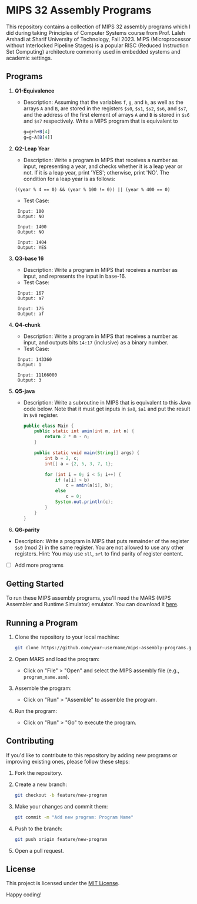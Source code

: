 # MIPS 32 Assembly Programs

This repository contains a collection of MIPS 32 assembly programs which I did during taking Principles of Computer Systems course from Prof. Laleh Arshadi at Sharif University of Technology, Fall 2023. MIPS (Microprocessor without Interlocked Pipeline Stages) is a popular RISC (Reduced Instruction Set Computing) architecture commonly used in embedded systems and academic settings.


## Programs

1. **Q1-Equivalence**
   - Description: Assuming that the variables `f`, `g`, and `h`, as well as the arrays `A` and `B`, are stored in the registers `$s0`, `$s1`, `$s2`, `$s6`, and `$s7`, and the address of the first element of arrays `A` and `B` is stored in `$s6` and `$s7` respectively. Write a MIPS program that is equivalent to
        ```MIPS 32
        g=g+h+B[4]
        g=g-A[B[4]]
        ```

2. **Q2-Leap Year**
   - Description: Write a program in MIPS that receives a number as input, representing a year, and checks whether it is a leap year or not. If it is a leap year, print 'YES'; otherwise, print 'NO'. The condition for a leap year is as follows:
   ```
   ((year % 4 == 0) && (year % 100 != 0)) || (year % 400 == 0)
   ```
   - Test Case: 
   ```
    Input: 100
    Output: NO
    
    Input: 1400
    Output: NO
    
    Input: 1404
    Output: YES
   ```
3. **Q3-base 16**
   - Description: Write a program in MIPS that receives a number as input, and represents the input in base-16.
   - Test Case: 
   ```
    Input: 167
    Output: a7
    
    Input: 175
    Output: af
   ```

4. **Q4-chunk**
   - Description: Write a program in MIPS that receives a number as input, and outputs bits `14:17` (inclusive) as a binary number.
   - Test Case: 
   ```
    Input: 143360
    Output: 1
    
    Input: 11166000
    Output: 3
   ```

5. **Q5-java**
   - Description: Write a subroutine in MIPS that is equivalent to this Java code below. Note that it must get inputs in `$a0`, `$a1` and put the result in `$v0` register.
        ```java
        public class Main {
            public static int amin(int m, int n) {
                return 2 * m - n;
            }
        
            public static void main(String[] args) {
                int b = 2, c;
                int[] a = {2, 5, 3, 7, 1};
        
                for (int i = 0; i < 5; i++) {
                    if (a[i] > b)
                        c = amin(a[i], b);
                    else
                        c = 0;
                    System.out.println(c);
                }
            }
        }
        ```
 
 6. **Q6-parity**
   - Description: Write a program in MIPS that puts remainder of the register `$s0` (mod 2) in the same register. You are not allowed to use any other registers.
   Hint: You may use `sll`, `srl` to find parity of register content.

- [ ] Add more programs

## Getting Started

To run these MIPS assembly programs, you'll need the MARS (MIPS Assembler and Runtime Simulator) emulator. You can download it [here](http://courses.missouristate.edu/KenVollmar/MARS/).

## Running a Program

1. Clone the repository to your local machine:

    ```bash
    git clone https://github.com/your-username/mips-assembly-programs.git
    ```

2. Open MARS and load the program:

    - Click on "File" > "Open" and select the MIPS assembly file (e.g., `program_name.asm`).

3. Assemble the program:

    - Click on "Run" > "Assemble" to assemble the program.

4. Run the program:

    - Click on "Run" > "Go" to execute the program.

## Contributing

If you'd like to contribute to this repository by adding new programs or improving existing ones, please follow these steps:

1. Fork the repository.
2. Create a new branch:

    ```bash
    git checkout -b feature/new-program
    ```

3. Make your changes and commit them:

    ```bash
    git commit -m "Add new program: Program Name"
    ```

4. Push to the branch:

    ```bash
    git push origin feature/new-program
    ```

5. Open a pull request.

## License

This project is licensed under the [MIT License](LICENSE).

Happy coding!
